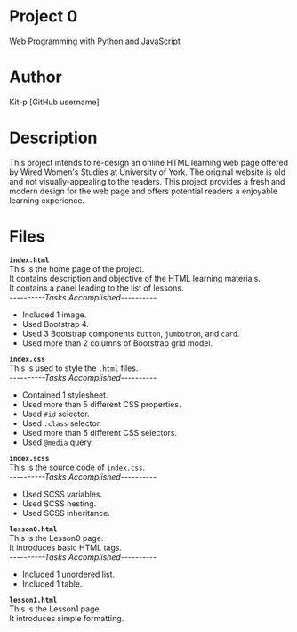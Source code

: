# Project 0

Web Programming with Python and JavaScript

# Author
Kit-p [GitHub username]

# Description

This project intends to re-design an online HTML learning web page offered by Wired Women's Studies at University of York. The original website is old and not visually-appealing to the readers. This project provides a fresh and modern design for the web page and offers potential readers a enjoyable learning experience.

# Files

**`index.html`**  
This is the home page of the project.  
It contains description and objective of the HTML learning materials.  
It contains a panel leading to the list of lessons.  
*----------Tasks Accomplished----------*  
- Included 1 image.  
- Used Bootstrap 4.  
- Used 3 Bootstrap components `button`, `jumbotron`, and `card`.  
- Used more than 2 columns of Bootstrap grid model.  

**`index.css`**  
This is used to style the `.html` files.  
*----------Tasks Accomplished----------*  
- Contained 1 stylesheet.  
- Used more than 5 different CSS properties.  
- Used `#id` selector.  
- Used `.class` selector.  
- Used more than 5 different CSS selectors.  
- Used `@media` query.  

**`index.scss`**  
This is the source code of `index.css`.  
*----------Tasks Accomplished----------*  
- Used SCSS variables.  
- Used SCSS nesting.  
- Used SCSS inheritance.  

**`lesson0.html`**  
This is the Lesson0 page.  
It introduces basic HTML tags.  
*----------Tasks Accomplished----------*  
- Included 1 unordered list.  
- Included 1 table.  

**`lesson1.html`**  
This is the Lesson1 page.  
It introduces simple formatting.  